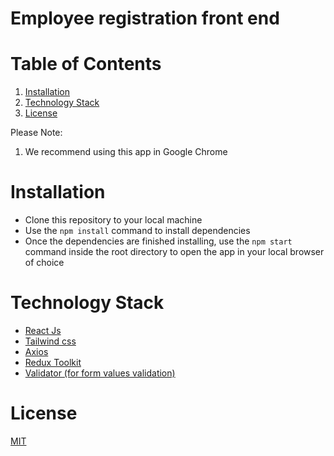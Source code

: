 # Employee registration front end 
# Table of Contents
1. [Installation](#installation)
2. [Technology Stack](#technology-stack)
3. [License](#license)

Please Note:
1. We recommend using this app in Google Chrome

# Installation

- Clone this repository to your local machine
- Use the `npm install` command to install dependencies
- Once the dependencies are finished installing, use the `npm start` command inside the root directory to open the app in your local browser of choice

# Technology Stack
- [React Js](https://reactjs.org)
- [Tailwind css](https://tailwindcss.com/)
- [Axios](https://axios-http.com/docs/intro)
- [Redux Toolkit](https://redux-toolkit.js.org/)
- [Validator (for form values validation)](https://www.npmjs.com/package/validator)

# License

[MIT](https://opensource.org/licenses/MIT)

